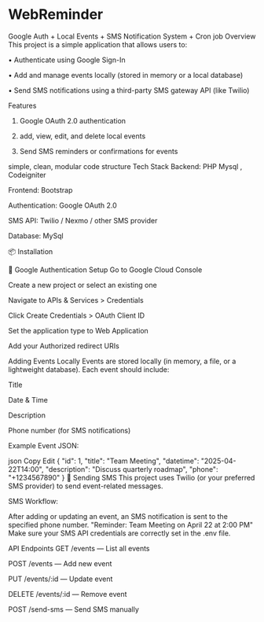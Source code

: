 # WebReminder

 Google Auth + Local Events + SMS Notification System + Cron job
Overview
This project is a simple application that allows users to:

•	Authenticate using Google Sign-In

•	Add and manage events locally (stored in memory or a local database)

•	Send SMS notifications using a third-party SMS gateway API (like Twilio)

Features
1.	Google OAuth 2.0 authentication

2.	add, view, edit, and delete local events

3.	Send SMS reminders or confirmations for events

simple, clean, modular code structure
 Tech Stack
Backend: PHP Mysql , Codeigniter

Frontend: Bootstrap

Authentication: Google OAuth 2.0

SMS API: Twilio / Nexmo / other SMS provider

Database: MySql

📦 Installation

🔐 Google Authentication Setup
Go to Google Cloud Console

Create a new project or select an existing one

Navigate to APIs & Services > Credentials

Click Create Credentials > OAuth Client ID

Set the application type to Web Application

Add your Authorized redirect URIs


 Adding Events Locally
Events are stored locally (in memory, a file, or a lightweight database).
Each event should include:

Title

Date & Time

Description

Phone number (for SMS notifications)

Example Event JSON:

json
Copy
Edit
{
  "id": 1,
  "title": "Team Meeting",
  "datetime": "2025-04-22T14:00",
  "description": "Discuss quarterly roadmap",
  "phone": "+1234567890"
}
📲 Sending SMS
This project uses Twilio (or your preferred SMS provider) to send event-related messages.

SMS Workflow:

After adding or updating an event, an SMS notification is sent to the specified phone number.
"Reminder: Team Meeting on April 22 at 2:00 PM"
Make sure your SMS API credentials are correctly set in the .env file.

API Endpoints
GET /events — List all events

POST /events — Add new event

PUT /events/:id — Update event

DELETE /events/:id — Remove event

POST /send-sms — Send SMS manually

